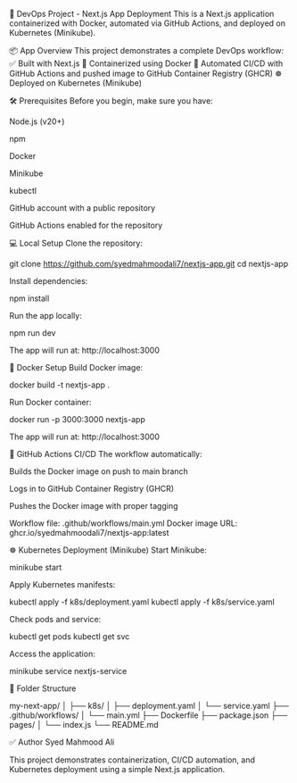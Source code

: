 🚀 DevOps Project - Next.js App Deployment
This is a Next.js application containerized with Docker, automated via GitHub Actions, and deployed on Kubernetes (Minikube).

📦 App Overview
This project demonstrates a complete DevOps workflow:
✅ Built with Next.js
🐳 Containerized using Docker
🤖 Automated CI/CD with GitHub Actions and pushed image to GitHub Container Registry (GHCR)
☸️ Deployed on Kubernetes (Minikube)

🛠️ Prerequisites
Before you begin, make sure you have:

Node.js (v20+)

npm

Docker

Minikube

kubectl

GitHub account with a public repository

GitHub Actions enabled for the repository

💻 Local Setup
Clone the repository:

git clone https://github.com/syedmahmoodali7/nextjs-app.git
cd nextjs-app


Install dependencies:

npm install


Run the app locally:

npm run dev


The app will run at: http://localhost:3000

🐳 Docker Setup
Build Docker image:

docker build -t nextjs-app .


Run Docker container:

docker run -p 3000:3000 nextjs-app


The app will run at: http://localhost:3000

🤖 GitHub Actions CI/CD
The workflow automatically:

Builds the Docker image on push to main branch

Logs in to GitHub Container Registry (GHCR)

Pushes the Docker image with proper tagging

Workflow file: .github/workflows/main.yml
Docker image URL: ghcr.io/syedmahmoodali7/nextjs-app:latest

☸️ Kubernetes Deployment (Minikube)
Start Minikube:

minikube start


Apply Kubernetes manifests:

kubectl apply -f k8s/deployment.yaml
kubectl apply -f k8s/service.yaml


Check pods and service:

kubectl get pods
kubectl get svc


Access the application:

minikube service nextjs-service


📝 Folder Structure

my-next-app/
│
├── k8s/
│   ├── deployment.yaml
│   └── service.yaml
├── .github/workflows/
│   └── main.yml
├── Dockerfile
├── package.json
├── pages/
│   └── index.js
└── README.md


✅ Author
Syed Mahmood Ali

This project demonstrates containerization, CI/CD automation, and Kubernetes deployment using a simple Next.js application.
